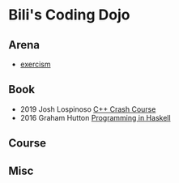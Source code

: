 # Bili's Coding Dojo

## Arena
- [exercism](arena/exercism)

## Book
- 2019 Josh Lospinoso [C++ Crash Course](book/ccc)
- 2016 Graham Hutton [Programming in Haskell](book/pih)

## Course

## Misc
